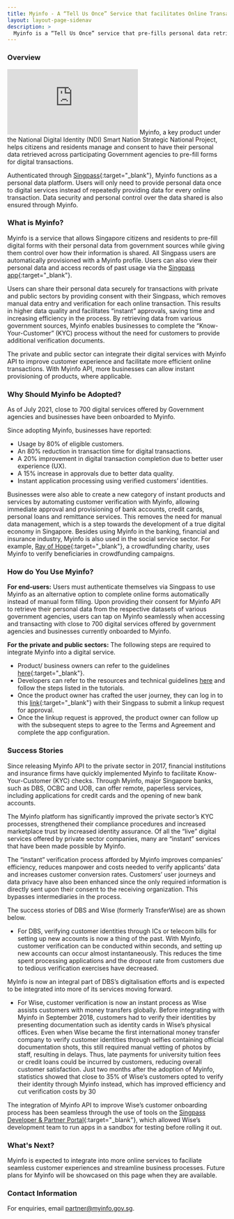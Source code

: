 ```yaml
---
title: Myinfo - A “Tell Us Once” Service that facilitates Online Transactions for Individuals
layout: layout-page-sidenav
description: >
  Myinfo is a “Tell Us Once” service that pre-fills personal data retrieved from government sources for online transactions. 
---
```


### Overview

<iframe src="https://www.youtube.com/embed/OBw8A0GQOIk?showinfo=0" frameborder="0" allow="accelerometer; autoplay; encrypted-media; gyroscope; picture-in-picture" allowfullscreen></iframe>
Myinfo, a key product under the National Digital Identity (NDI) Smart Nation Strategic National Project, helps citizens and residents manage and consent to have their personal data retrieved across participating Government agencies to pre-fill forms for digital transactions. 

Authenticated through [Singpass](https://www.singpass.gov.sg/main){:target="_blank"}, Myinfo functions as a personal data platform. Users will only need to provide personal data once to digital services instead of repeatedly providing data for every online transaction. Data security and personal control over the data shared is also ensured through Myinfo.  

### What is Myinfo?

Myinfo is a service that allows Singapore citizens and residents to pre-fill digital forms with their personal data from government sources while giving them control over how their information is shared. All Singpass users are automatically provisioned with a Myinfo profile. Users can also view their personal data and access records of past usage via the [Singpass app](https://app.singpass.gov.sg/){:target="_blank"}.

Users can share their personal data securely for transactions with private and public sectors by providing consent with their Singpass, which removes manual data entry and verification for each online transaction. This results in higher data quality and facilitates “instant” approvals, saving time and increasing efficiency in the process. By retrieving data from various government sources, Myinfo enables businesses to complete the “Know-Your-Customer” (KYC) process without the need for customers to provide additional verification documents. 

The private and public sector can integrate their digital services with Myinfo API to improve customer experience and facilitate more efficient online transactions. With Myinfo API, more businesses can allow instant provisioning of products, where applicable. 

### Why Should Myinfo be Adopted?

As of July 2021, close to 700 digital services offered by Government agencies and businesses have been onboarded to Myinfo. 

Since adopting Myinfo, businesses have reported:
- Usage by 80% of eligible customers.
- An 80% reduction in transaction time for digital transactions.
-	A 20% improvement in digital transaction completion due to better user experience (UX).
-	A 15% increase in approvals due to better data quality.
-	Instant application processing using verified customers’ identities.

Businesses were also able to create a new category of instant products and services by automating customer verification with Myinfo, allowing immediate approval and provisioning of bank accounts, credit cards, personal loans and remittance services. This removes the need for manual data management, which is a step towards the development of a true digital economy in Singapore. Besides using Myinfo in the banking, financial and insurance industry, Myinfo is also used in the social service sector. For example, [Ray of Hope](https://rayofhope.sg/){:target="_blank"}, a crowdfunding charity, uses Myinfo to verify beneficiaries in crowdfunding campaigns.  

### How do You Use Myinfo?

**For end-users:** Users must authenticate themselves via Singpass to use Myinfo as an alternative option to complete online forms automatically instead of manual form filling. Upon providing their consent for Myinfo API to retrieve their personal data from the respective datasets of various government agencies, users can tap on Myinfo seamlessly when accessing and transacting with close to 700 digital services offered by government agencies and businesses currently onboarded to Myinfo.

**For the private and public sectors:** The following steps are required to integrate Myinfo into a digital service.
- Product/ business owners can refer to the guidelines [here](https://api.singpass.gov.sg/library/myinfo/business/implementation-reference-journey){:target="_blank"}.
- Developers can refer to the resources and technical guidelines [here](https://api.singpass.gov.sg/library/myinfo/developers/implementation-technical-requirements) and follow the steps listed in the tutorials.
- Once the product owner has crafted the user journey, they can log in to this [link](C:\Users\gt-lleepl\AppData\Local\Microsoft\Windows\INetCache\Content.Outlook\H5IAQJPN\api.singpass.gov.sg){:target="_blank"} with their Singpass to submit a linkup request for approval.
- Once the linkup request is approved, the product owner can follow up with the subsequent steps to agree to the Terms and Agreement and complete the app configuration. 

### Success Stories

Since releasing Myinfo API to the private sector in 2017, financial institutions and insurance firms have quickly implemented Myinfo to facilitate Know-Your-Customer (KYC) checks. Through Myinfo, major Singapore banks, such as DBS, OCBC and UOB, can offer remote, paperless services, including applications for credit cards and the opening of new bank accounts. 

The Myinfo platform has significantly improved the private sector’s KYC processes, strengthened their compliance procedures and increased marketplace trust by increased identity assurance.  Of all the “live” digital services offered by private sector companies, many are “instant” services that have been made possible by Myinfo.

The “instant” verification process afforded by Myinfo improves companies’ efficiency, reduces manpower and costs needed to verify applicants’ data and increases customer conversion rates. Customers’ user journeys and data privacy have also been enhanced since the only required information is directly sent upon their consent to the receiving organization. This bypasses intermediaries in the process.

The success stories of DBS and Wise (formerly TransferWise) are as shown below.
- For DBS, verifying customer identities through ICs or telecom bills for setting up new accounts is now a thing of the past. With Myinfo, customer verification can be conducted within seconds, and setting up new accounts can occur almost instantaneously. This reduces the time spent processing applications and the dropout rate from customers due to tedious verification exercises have decreased.

MyInfo is now an integral part of DBS’s digitalisation efforts and is expected to be integrated into more of its services moving forward.

- For Wise, customer verification is now an instant process as Wise assists customers with money transfers globally. Before integrating with Myinfo in September 2018, customers had to verify their identities by presenting documentation such as identity cards in Wise’s physical offices. Even when Wise became the first international money transfer company to verify customer identities through selfies containing official documentation shots, this still required manual vetting of photos by staff, resulting in delays. Thus, late payments for university tuition fees or credit loans could be incurred by customers, reducing overall customer satisfaction. Just two months after the adoption of Myinfo, statistics showed that close to 35% of Wise’s customers opted to verify their identity through Myinfo instead, which has improved efficiency and cut verification costs by 30

The integration of Myinfo API to improve Wise’s customer onboarding process has been seamless through the use of tools on the [Singpass Developer & Partner Portal]( C:\Users\GT-JONGXH\AppData\Local\Microsoft\Windows\INetCache\Content.Outlook\LK707QU4\api.singpass.gov.sg){:target="_blank"}, which allowed Wise’s development team to run apps in a sandbox for testing before rolling it out. 

### What's Next?

Myinfo is expected to integrate into more online services to faciliate seamless customer experiences and streamline business processes. Future plans for Myinfo will be showcased on this page when they are available.

### Contact Information

For enquiries, email <partner@myinfo.gov.sg>.

